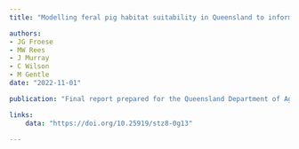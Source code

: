 ```yaml
---
title: "Modelling feral pig habitat suitability in Queensland to inform disease preparedness and response"

authors:
- JG Froese
- MW Rees
- J Murray
- C Wilson
- M Gentle
date: "2022-11-01"

publication: "Final report prepared for the Queensland Department of Agriculture and Fisheries. Brisbane: CSIRO"

links:
    data: "https://doi.org/10.25919/stz8-0g13"
    
---
```



